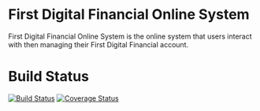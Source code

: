 # First Digital Financial Online System
First Digital Financial Online System is the online system that users interact with then managing their First Digital Financial account.

# Build Status

[![Build Status](https://travis-ci.com/FirstDigitalFinancial/online.firstdigital.financial.svg?token=sVkegsMFBe6xusaGVvQA&branch=master)](https://travis-ci.com/FirstDigitalFinancial/online.firstdigital.financial) [![Coverage Status](https://coveralls.io/repos/github/FirstDigitalFinancial/online.firstdigital.financial/badge.svg?branch=master&t=h2pwal)](https://coveralls.io/github/FirstDigitalFinancial/online.firstdigital.financial?branch=master)